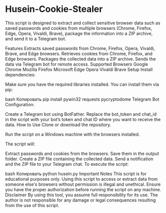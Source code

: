 # Husein-Cookie-Stealer
This script is designed to extract and collect sensitive browser data such as saved passwords and cookies from multiple browsers (Chrome, Firefox, Edge, Opera, Vivaldi, Brave), package the information into a ZIP archive, and send it to a Telegram bot.


Features
Extracts saved passwords from Chrome, Firefox, Opera, Vivaldi, Brave, and Edge browsers.
Retrieves cookies from Chrome, Firefox, and Edge browsers.
Packages the collected data into a ZIP archive.
Sends the data via Telegram bot for remote access.
Supported Browsers
Google Chrome
Mozilla Firefox
Microsoft Edge
Opera
Vivaldi
Brave
Setup
Install dependencies:

Make sure you have the required libraries installed. You can install them via pip:

bash
Копировать
pip install pywin32 requests pycryptodome
Telegram Bot Configuration:

Create a Telegram bot using BotFather.
Replace the bot_token and chat_id in the script with your bot’s token and chat ID where you want to receive the data.
How to Use
Clone or download the repository.

Run the script on a Windows machine with the browsers installed.

The script will:

Extract passwords and cookies from the browsers.
Save them in the output folder.
Create a ZIP file containing the collected data.
Send a notification and the ZIP file to your Telegram chat.
To execute the script:

bash
Копировать
python husein.py
Important Notes
This script is for educational purposes only.
Using this script to access or extract data from someone else's browsers without permission is illegal and unethical.
Ensure you have the proper authorization before running the script on any machine.
Disclaimer
By using this tool, you assume full responsibility for its use. The author is not responsible for any damage or legal consequences resulting from the use of this script.
